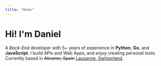 ```yaml
---
title: "Home"
---
```


# Hi! I'm Daniel

A _Back-End_ developer with 5+ years of experience in **Python**, **Go**, and **JavaScript**. I build APIs and Web Apps, and enjoy creating personal tools. Currently based in <s>Alicante, Spain</s> <ins>Lausanne, Switzerland</ins>.

